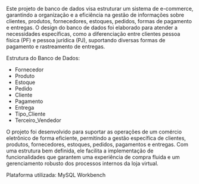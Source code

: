 Este projeto de banco de dados visa estruturar um sistema de e-commerce, garantindo a organização e a eficiência na gestão de informações sobre clientes, produtos, fornecedores, estoques, pedidos, formas de pagamento e entregas. O design do banco de dados foi elaborado para atender a necessidades específicas, como a diferenciação entre clientes pessoa física (PF) e pessoa jurídica (PJ), suportando diversas formas de pagamento e rastreamento de entregas.

Estrutura do Banco de Dados:

- Fornecedor
- Produto
- Estoque
- Pedido
- Cliente
- Pagamento
- Entrega
- Tipo_Cliente
- Terceiro_Vendedor

O projeto foi desenvolvido para suportar as operações de um comércio eletrônico de forma eficiente, permitindo a gestão específica de clientes, produtos, fornecedores, estoques, pedidos, pagamentos e entregas. Com uma estrutura bem definida, ele facilita a implementação de funcionalidades que garantem uma experiência de compra fluida e um gerenciamento robusto dos processos internos da loja virtual.

Plataforma utilizada: MySQL Workbench
